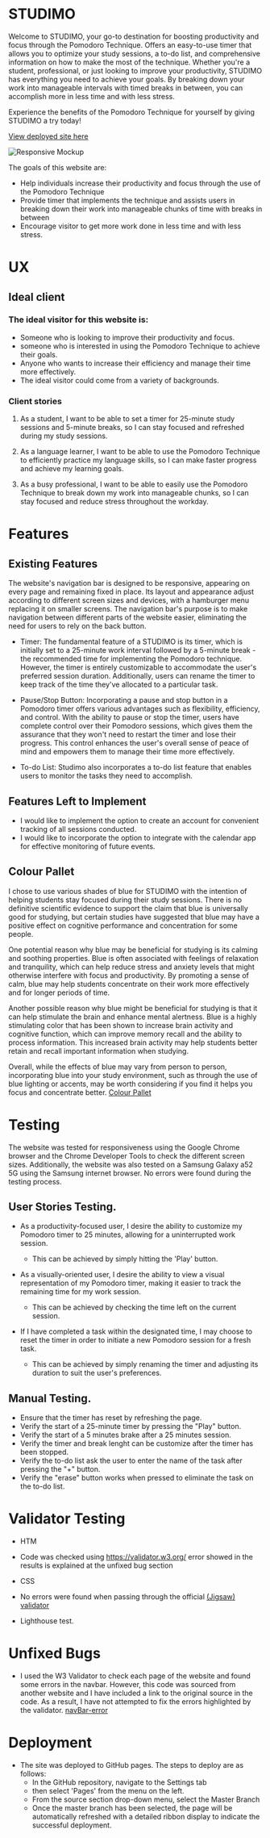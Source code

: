 # STUDIMO
Welcome to STUDIMO, your go-to destination for boosting productivity and focus through the Pomodoro Technique. Offers an easy-to-use timer that allows you to optimize your study sessions, a to-do list, and comprehensive information on how to make the most of the technique. Whether you're a student, professional, or just looking to improve your productivity, STUDIMO has everything you need to achieve your goals. By breaking down your work into manageable intervals with timed breaks in between, you can accomplish more in less time and with less stress.

Experience the benefits of the Pomodoro Technique for yourself by giving STUDIMO a try today!

[View deployed site here](https://sandrac98.github.io/Studimo./)

![Responsive Mockup](/mockup.png)


The goals of this website are:
* Help individuals increase their productivity and focus through the use of the Pomodoro Technique
* Provide timer that implements the technique and assists users in breaking down their work into manageable chunks of time with breaks in between
* Encourage visitor to  get more work done in less time and with less stress.


# UX
## Ideal client
### The ideal visitor for this website is:

* Someone who is looking to improve their productivity and focus.
* someone  who is interested in using the Pomodoro Technique to achieve their goals.
* Anyone who wants to increase their efficiency and manage their time more effectively.
* The ideal visitor could come from a variety of backgrounds.


### Client stories

1. As a student, I want to be able to set a timer for 25-minute study sessions and 5-minute breaks, so I can stay focused and refreshed during my study sessions.

2. As a language learner, I want to be able to use the Pomodoro Technique to efficiently practice my language skills, so I can make faster progress and achieve my learning goals.

3. As a busy professional, I want to be able to easily use the Pomodoro Technique to break down my work into manageable chunks, so I can stay focused and reduce stress throughout the workday.


# Features 
## Existing Features
 The website's navigation bar is designed to be responsive, appearing on every page and remaining fixed in place. Its layout and appearance adjust according to different screen sizes and devices, with a hamburger menu replacing it on smaller screens. The navigation bar's purpose is to make navigation between different parts of the website easier, eliminating the need for users to rely on the back button.

- Timer: The fundamental feature of a STUDIMO is its timer, which is initially set to a 25-minute work interval followed by a 5-minute break - the recommended time for implementing the Pomodoro technique. However, the timer is entirely customizable to accommodate the user's preferred session duration. Additionally, users can rename the timer to keep track of the time they've allocated to a particular task.

- Pause/Stop Button: Incorporating a pause and stop button in a Pomodoro timer offers various advantages such as flexibility, efficiency, and control. With the ability to pause or stop the timer, users have complete control over their Pomodoro sessions, which gives them the assurance that they won't need to restart the timer and lose their progress. This control enhances the user's overall sense of peace of mind and empowers them to manage their time more effectively.

- To-do List: Studimo also incorporates a to-do list feature that enables users to monitor the tasks they need to accomplish.

## Features Left to Implement

- I would like to implement the option to create an account for convenient tracking of all sessions conducted.
- I would like to incorporate the option to integrate with the calendar app for effective monitoring of future events.

## Colour Pallet

I chose to use various shades of blue for STUDIMO with the intention of helping students stay focused during their study sessions. There is no definitive scientific evidence to support the claim that blue is universally good for studying, but certain studies have suggested that blue may have a positive effect on cognitive performance and concentration for some people.

One potential reason why blue may be beneficial for studying is its calming and soothing properties. Blue is often associated with feelings of relaxation and tranquility, which can help reduce stress and anxiety levels that might otherwise interfere with focus and productivity. By promoting a sense of calm, blue may help students concentrate on their work more effectively and for longer periods of time.

Another possible reason why blue might be beneficial for studying is that it can help stimulate the brain and enhance mental alertness. Blue is a highly stimulating color that has been shown to increase brain activity and cognitive function, which can improve memory recall and the ability to process information. This increased brain activity may help students better retain and recall important information when studying.

Overall, while the effects of blue may vary from person to person, incorporating blue into your study environment, such as through the use of blue lighting or accents, may be worth considering if you find it helps you focus and concentrate better.
[Colour Pallet](https://colorkit.co/palette/87b9ff-93b9ff-0075db-80baed-000000/)


# Testing  

The website was tested for responsiveness using the Google Chrome browser and the Chrome Developer Tools to check the different screen sizes. Additionally, the website was also tested on a Samsung Galaxy a52 5G using the Samsung internet browser. No errors were found during the testing process. 


## User Stories Testing.
* As a productivity-focused user, I desire the ability to customize my Pomodoro timer to 25 minutes, allowing for a uninterrupted work session.
   - This can be achieved by simply hitting the 'Play' button.

* As a visually-oriented user, I desire the ability to view a visual representation of my Pomodoro timer, making it easier to track the remaining time for my work session.
   - This can be achieved by checking the time left on the current session.


* If I have completed a task within the designated time, I may choose to reset the timer in order to initiate a new Pomodoro session for a fresh task.
   - This can be achieved by simply renaming the timer and adjusting its duration to suit the user's preferences.

## Manual Testing.

- Ensure that the timer has reset by refreshing the page.
- Verify the start of a 25-minute timer by pressing the "Play" button.
- Verify the start of a 5 minutes brake after a 25 minutes session.
- Verify the timer and break lenght can be customize after the timer has been stopped.
- Verify the to-do list ask the user to enter the name of the task after pressing the "+" button.
- Verify the "erase" button works when pressed to eliminate the task on the to-do list.


# Validator Testing 

- HTM
 - Code was checked using https://validator.w3.org/ error showed in the results is explained at the unfixed bug section

 - CSS
  - No errors were found when passing through the official [(Jigsaw) validator](/css-validation.png)

- Lighthouse test.

# Unfixed Bugs
 - I used the W3 Validator to check each page of the website and found some errors in the navbar. However, this code was sourced from another website and I have included a link to the original source in the code. As a result, I have not attempted to fix the errors highlighted by the validator. [navBar-error](/navbar-error.png)

# Deployment

- The site was deployed to GitHub pages. The steps to deploy are as follows: 
   - In the GitHub repository, navigate to the Settings tab 
   - then select 'Pages' from the menu on the left.
   - From the source section drop-down menu, select the Master Branch
   - Once the master branch has been selected, the page will be automatically refreshed with a detailed ribbon display to indicate the successful deployment. 



